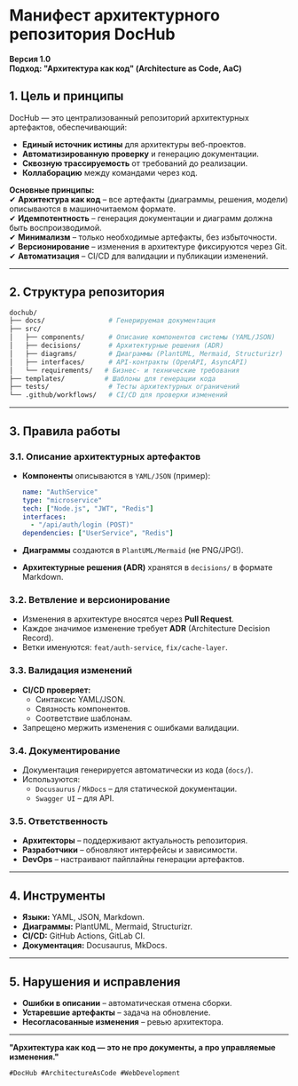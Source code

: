 # **Манифест архитектурного репозитория DocHub**  
**Версия 1.0**  
**Подход: "Архитектура как код" (Architecture as Code, AaC)**  

## **1. Цель и принципы**  
DocHub — это централизованный репозиторий архитектурных артефактов, обеспечивающий:  
- **Единый источник истины** для архитектуры веб-проектов.  
- **Автоматизированную проверку** и генерацию документации.  
- **Сквозную трассируемость** от требований до реализации.  
- **Коллаборацию** между командами через код.  

**Основные принципы:**  
✔ **Архитектура как код** – все артефакты (диаграммы, решения, модели) описываются в машиночитаемом формате.  
✔ **Идемпотентность** – генерация документации и диаграмм должна быть воспроизводимой.  
✔ **Минимализм** – только необходимые артефакты, без избыточности.  
✔ **Версионирование** – изменения в архитектуре фиксируются через Git.  
✔ **Автоматизация** – CI/CD для валидации и публикации изменений.  

---

## **2. Структура репозитория**  
```bash
dochub/  
├── docs/                # Генерируемая документация  
├── src/  
│   ├── components/      # Описание компонентов системы (YAML/JSON)  
│   ├── decisions/       # Архитектурные решения (ADR)  
│   ├── diagrams/        # Диаграммы (PlantUML, Mermaid, Structurizr)  
│   ├── interfaces/      # API-контракты (OpenAPI, AsyncAPI)  
│   └── requirements/   # Бизнес- и технические требования  
├── templates/          # Шаблоны для генерации кода  
├── tests/               # Тесты архитектурных ограничений  
└── .github/workflows/   # CI/CD для проверки изменений  
```

---

## **3. Правила работы**  

### **3.1. Описание архитектурных артефактов**  
- **Компоненты** описываются в `YAML/JSON` (пример):  
  ```yaml
  name: "AuthService"  
  type: "microservice"  
  tech: ["Node.js", "JWT", "Redis"]  
  interfaces:  
    - "/api/auth/login (POST)"  
  dependencies: ["UserService", "Redis"]  
  ```  

- **Диаграммы** создаются в `PlantUML/Mermaid` (не PNG/JPG!).  
- **Архитектурные решения (ADR)** хранятся в `decisions/` в формате Markdown.  

### **3.2. Ветвление и версионирование**  
- Изменения в архитектуре вносятся через **Pull Request**.  
- Каждое значимое изменение требует **ADR** (Architecture Decision Record).  
- Ветки именуются: `feat/auth-service`, `fix/cache-layer`.  

### **3.3. Валидация изменений**  
- **CI/CD проверяет:**  
  - Синтаксис YAML/JSON.  
  - Связность компонентов.  
  - Соответствие шаблонам.  
- Запрещено мержить изменения с ошибками валидации.  

### **3.4. Документирование**  
- Документация генерируется автоматически из кода (`docs/`).  
- Используются:  
  - `Docusaurus` / `MkDocs` – для статической документации.  
  - `Swagger UI` – для API.  

### **3.5. Ответственность**  
- **Архитекторы** – поддерживают актуальность репозитория.  
- **Разработчики** – обновляют интерфейсы и зависимости.  
- **DevOps** – настраивают пайплайны генерации артефактов.  

---

## **4. Инструменты**  
- **Языки:** YAML, JSON, Markdown.  
- **Диаграммы:** PlantUML, Mermaid, Structurizr.  
- **CI/CD:** GitHub Actions, GitLab CI.  
- **Документация:** Docusaurus, MkDocs.  

---

## **5. Нарушения и исправления**  
- **Ошибки в описании** – автоматическая отмена сборки.  
- **Устаревшие артефакты** – задача на обновление.  
- **Несогласованные изменения** – ревью архитектора.  

---

**"Архитектура как код — это не про документы, а про управляемые изменения."**  

`#DocHub #ArchitectureAsCode #WebDevelopment`

